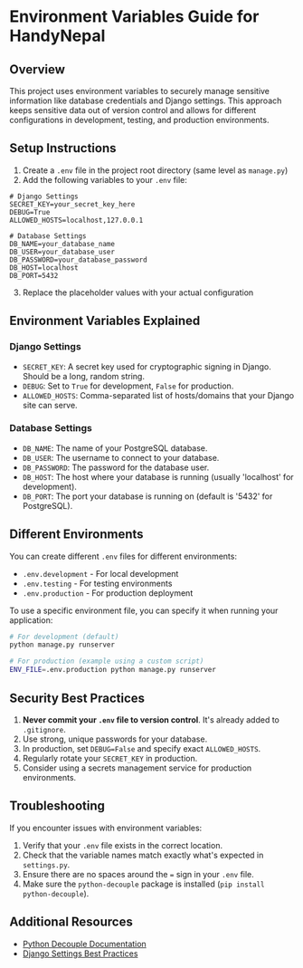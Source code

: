 # Environment Variables Guide for HandyNepal

## Overview

This project uses environment variables to securely manage sensitive information like database credentials and Django settings. This approach keeps sensitive data out of version control and allows for different configurations in development, testing, and production environments.

## Setup Instructions

1. Create a `.env` file in the project root directory (same level as `manage.py`)
2. Add the following variables to your `.env` file:

```
# Django Settings
SECRET_KEY=your_secret_key_here
DEBUG=True
ALLOWED_HOSTS=localhost,127.0.0.1

# Database Settings
DB_NAME=your_database_name
DB_USER=your_database_user
DB_PASSWORD=your_database_password
DB_HOST=localhost
DB_PORT=5432
```

3. Replace the placeholder values with your actual configuration

## Environment Variables Explained

### Django Settings

- `SECRET_KEY`: A secret key used for cryptographic signing in Django. Should be a long, random string.
- `DEBUG`: Set to `True` for development, `False` for production.
- `ALLOWED_HOSTS`: Comma-separated list of hosts/domains that your Django site can serve.

### Database Settings

- `DB_NAME`: The name of your PostgreSQL database.
- `DB_USER`: The username to connect to your database.
- `DB_PASSWORD`: The password for the database user.
- `DB_HOST`: The host where your database is running (usually 'localhost' for development).
- `DB_PORT`: The port your database is running on (default is '5432' for PostgreSQL).

## Different Environments

You can create different `.env` files for different environments:

- `.env.development` - For local development
- `.env.testing` - For testing environments
- `.env.production` - For production deployment

To use a specific environment file, you can specify it when running your application:

```bash
# For development (default)
python manage.py runserver

# For production (example using a custom script)
ENV_FILE=.env.production python manage.py runserver
```

## Security Best Practices

1. **Never commit your `.env` file to version control**. It's already added to `.gitignore`.
2. Use strong, unique passwords for your database.
3. In production, set `DEBUG=False` and specify exact `ALLOWED_HOSTS`.
4. Regularly rotate your `SECRET_KEY` in production.
5. Consider using a secrets management service for production environments.

## Troubleshooting

If you encounter issues with environment variables:

1. Verify that your `.env` file exists in the correct location.
2. Check that the variable names match exactly what's expected in `settings.py`.
3. Ensure there are no spaces around the `=` sign in your `.env` file.
4. Make sure the `python-decouple` package is installed (`pip install python-decouple`).

## Additional Resources

- [Python Decouple Documentation](https://github.com/henriquebastos/python-decouple)
- [Django Settings Best Practices](https://docs.djangoproject.com/en/stable/topics/settings/)
